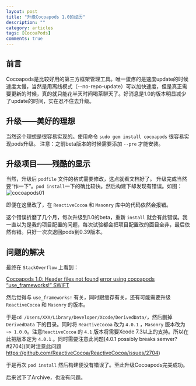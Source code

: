 ```yaml
---
layout: post
title: "升级Cocoapods 1.0的经历"
description: ""
category: articles
tags: [CocoaPods]
comments: true
---
```


## 前言

Cocoapods是比较好用的第三方框架管理工具。唯一蛋疼的是速度update的时候速度太慢，当然是用离线模式（--no-repo-update）可以加快速度，但是真正需要更新的时候，真的就只能花半天时间喝茶聊天了。好消息是1.0的版本明显减少了update的时间，实在忍不住去升级。

## 升级——美好的理想

当然这个理想是很容易实现的。使用命令 `sudo gem install cocoapods` 很容易实现pods升级。
注意：之前beta版本的时候需要添加 `--pre` 才能安装。

## 升级项目——残酷的显示

当然，升级后 `podfile` 文件的格式需要修改，这点就看文档好了。
升级完成当然要“作一下”。`pod install`一下的确比较快。然后构建下却发现有错误。如图：
![cocoapods01](https://lettleprince.github.io/images/20160627-cocoapods/cocoapods01.png)

即便在这里改了，在 `ReactiveCocoa` 和 `Masonry` 库中的代码依然会报错。

这个错误折磨了几个月，每次升级到1.0的beta，重新 `install` 就会有此错误。我一直以为是我的项目配置的问题，每次试验都会把项目配置改的面目全非，最后依然有错。只好一次次退回pods到0.39版本。

## 问题的解决

最终在 `StackOverflow` 上看到：

[Cocoapods 1.0: Header files not found](http://stackoverflow.com/questions/37377450/cocoapods-1-0-header-files-not-found)
[error using cocoapods “use_frameworks!” SWIFT](http://stackoverflow.com/questions/31278833/error-using-cocoapods-use-frameworks-swift)

然后觉得与 `use_frameworks!` 有关，同时跟缓存有关，还有可能需要升级 `ReactiveCocoa` 和 `Masonry` 的版本。

于是`cd /Users/XXX/Library/Developer/Xcode/DerivedData/`，然后删掉 `DerivedData` 下的目录。同时将 `ReactiveCocoa` 改为 `4.0.1` ，`Masonry` 版本改为 `~> 1.0.0`。注意`ReactiveCocoa` 的 `4.1` 版本将需要Xcode 7.3以上的支持。所以在此把版本定为 `4.0.1` 。同时需要注意此问题[4.0.1 possibly breaks semver? #2704](同时注意此问题 https://github.com/ReactiveCocoa/ReactiveCocoa/issues/2704)

于是再次 `pod install` 然后构建便没有错误了。至此升级Cocoapods完美成功。

后来试下了Archive，也没有问题。


